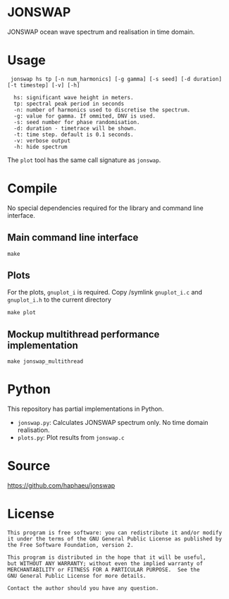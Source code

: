 # JONSWAP 

JONSWAP ocean wave spectrum and realisation in time domain.


# Usage

```
 jonswap hs tp [-n num_harmonics] [-g gamma] [-s seed] [-d duration] [-t timestep] [-v] [-h]

  hs: significant wave height in meters.
  tp: spectral peak period in seconds
  -n: number of harmonics used to discretise the spectrum.
  -g: value for gamma. If ommited, DNV is used.
  -s: seed number for phase randomisation.
  -d: duration - timetrace will be shown.
  -t: time step. default is 0.1 seconds.
  -v: verbose output
  -h: hide spectrum
```

The `plot` tool has the same call signature as `jonswap`.

# Compile

No special dependencies required for the library and command line interface.

## Main command line interface

`make`


## Plots

For the plots, `gnuplot_i` is required.
Copy /symlink `gnuplot_i.c` and `gnuplot_i.h` to the current directory

`make plot` 

## Mockup multithread performance implementation

`make jonswap_multithread`

# Python

This repository has partial implementations in Python.

 - `jonswap.py`: 
       Calculates JONSWAP spectrum only. No time domain realisation.
 - `plots.py`:
       Plot results from `jonswap.c`


# Source

https://github.com/haphaeu/jonswap

# License

    This program is free software: you can redistribute it and/or modify
    it under the terms of the GNU General Public License as published by
    the Free Software Foundation, version 2.

    This program is distributed in the hope that it will be useful,
    but WITHOUT ANY WARRANTY; without even the implied warranty of
    MERCHANTABILITY or FITNESS FOR A PARTICULAR PURPOSE.  See the
    GNU General Public License for more details.

    Contact the author should you have any question.

